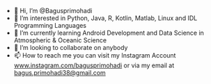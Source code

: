 - 👋 Hi, I’m @Bagusprimohadi
- 👀 I’m interested in Python, Java, R, Kotlin, Matlab, Linux and IDL Programming Languages
- 🌱 I’m currently learning Android Development and Data Science in Atmospheric & Oceanic Science 
- 💞️ I’m looking to collaborate on anybody 
- 📫 How to reach me you can visit my Instagram Account www.instagram.com/bagusprimohadi or via my email at bagus.primohadi38@gmail.com

<!---
Bagusprimohadi/Bagusprimohadi is a ✨ special ✨ repository because its `README.md` (this file) appears on your GitHub profile.
You can click the Preview link to take a look at your changes.
--->
